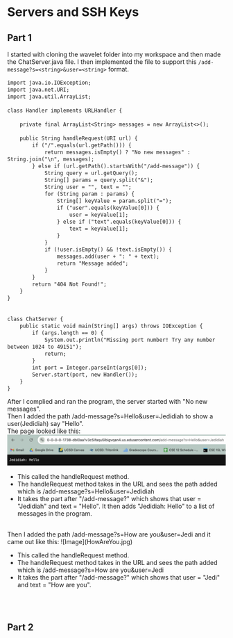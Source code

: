 # Servers and SSH Keys

## Part 1

I started with cloning the wavelet folder into my workspace and then made the ChatServer.java file.
I then implemented the file to support this `/add-message?s=<string>&user=<string>` format.
```
import java.io.IOException;
import java.net.URI;
import java.util.ArrayList;

class Handler implements URLHandler {

    private final ArrayList<String> messages = new ArrayList<>();

    public String handleRequest(URI url) {
        if ("/".equals(url.getPath())) {
            return messages.isEmpty() ? "No new messages" : String.join("\n", messages);
        } else if (url.getPath().startsWith("/add-message")) {
            String query = url.getQuery();
            String[] params = query.split("&");
            String user = "", text = "";
            for (String param : params) {
                String[] keyValue = param.split("=");
                if ("user".equals(keyValue[0])) {
                    user = keyValue[1];
                } else if ("text".equals(keyValue[0])) {
                    text = keyValue[1];
                }
            }
            if (!user.isEmpty() && !text.isEmpty()) {
                messages.add(user + ": " + text);
                return "Message added";
            }
        }
        return "404 Not Found!";
    }
}


class ChatServer {
    public static void main(String[] args) throws IOException {
        if (args.length == 0) {
            System.out.println("Missing port number! Try any number between 1024 to 49151");
            return;
        }
        int port = Integer.parseInt(args[0]);
        Server.start(port, new Handler());
    }
}

```

After I complied and ran the program, the server started with "No new messages".
<br/>Then I added the path /add-message?s=Hello&user=Jedidiah to show a user(Jedidiah) say "Hello". 
<br/>The page looked like this:
![Image](Hello.jpg)

- This called the handleRequest method.
- The handleRequest method takes in the URL and sees the path added which is /add-message?s=Hello&user=Jedidiah
- It takes the part after "/add-message?" which shows that user = "Jedidiah" and text = "Hello".
It then adds "Jedidiah: Hello" to a list of messages in the program.
<br/>
Then I added the path /add-message?s=How are you&user=Jedi and it came out like this:
![Image](HowAreYou.jpg)

- This called the handleRequest method.
- The handleRequest method takes in the URL and sees the path added which is /add-message?s=How are you&user=Jedi
- It takes the part after "/add-message?" which shows that user = "Jedi" and text = "How are you".

<br/>
<br/>

## Part 2
